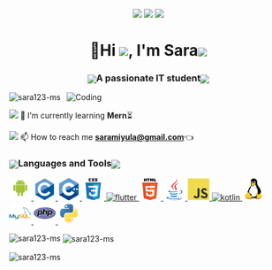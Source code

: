 <p align="center">
  <img width="200" src="https://media1.giphy.com/media/57Y7JIqvH9okJCJYjp/200.webp?cid=ecf05e47se3czrd65dy1pn7tga1wvtbivthzduwxsazkhrcq&ep=v1_stickers_search&rid=200.webp&ct=s">
  <img width="300" src="https://www.bing.com/th/id/OGC.6e6dfbb2a1ea03b17f10836e772d943c?pid=1.7&rurl=https%3a%2f%2fwww.gifcen.com%2fwp-content%2fuploads%2f2022%2f07%2fdiscord-banner-gif-7.gif&ehk=4%2ftQTPg2xI1OLF4JoclMF0sSEL%2feROK3%2bvu8kb0dBsA%3d">
  <img width="200" src="https://media1.giphy.com/media/57Y7JIqvH9okJCJYjp/200.webp?cid=ecf05e47se3czrd65dy1pn7tga1wvtbivthzduwxsazkhrcq&ep=v1_stickers_search&rid=200.webp&ct=s">
</p>
<h1 align="center">📍Hi <img src = "https://raw.githubusercontent.com/MartinHeinz/MartinHeinz/master/wave.gif" width = 30px>, I'm Sara<img align="center" width=40px src="https://media3.giphy.com/media/hof5uMY0nBwxyjY9S2/200w.webp?cid=ecf05e470xfu0yb18kctzvdvstnb4k81tp3s4w6dd0pyo2wo&ep=v1_stickers_search&rid=200w.webp&ct=e](https://giphy.com/stickers/hof5uMY0nBwxyjY9S2"></h1>
<h3 align="center"><img width="35" align="center"  src="https://media4.giphy.com/media/VDNDX5BhKKz0YsJkl0/200w.webp?cid=ecf05e47jzye64vjnjg4odmdwvf6uvqu667r6kv2w9wmlt9v&ep=v1_stickers_search&rid=200w.webp&ct=e" >A passionate IT student<img width="25" align="center" src="https://media1.giphy.com/media/IkSSSgxxOhsvzqFiVu/200w.webp?cid=ecf05e47cokedvd726222n86butct6wpnijrry52zgx4fw7b&ep=v1_stickers_search&rid=200w.webp&ct=s"></h3>

<img align="right" alt="Coding" width="400" src="https://media.tenor.com/exuPwTTU-FwAAAAC/key-click-typing.gif">

<p align="left"> <img src="https://komarev.com/ghpvc/?username=sara123-ms&label=Profile%20views&color=0e75b6&style=flat" alt="sara123-ms" /> </p>

<img width="40"  src="https://media0.giphy.com/media/8joJtZfQr9n7FjkmpA/200w.webp?cid=ecf05e47hp0d0gvzkeqp46v7esznp8zs1673suld5ijn2p82&ep=v1_stickers_search&rid=200w.webp&ct=s"> 🌱 I’m currently learning **Mern**⏳

<img width="40"  src="https://media0.giphy.com/media/8joJtZfQr9n7FjkmpA/200w.webp?cid=ecf05e47hp0d0gvzkeqp46v7esznp8zs1673suld5ijn2p82&ep=v1_stickers_search&rid=200w.webp&ct=s"> 📫 How to reach me **saramiyula@gmail.com**👈



<h3 align="left"><img width="35" align="center" src="https://media3.giphy.com/media/iL5o27SZVD4RCkz5P1/200w.webp?cid=ecf05e47mqf7uvek9tcgcyiyulsvr2inr1m7g3373z7kfs27&ep=v1_stickers_search&rid=200w.webp&ct=s">Languages and Tools<img width="100" align="center" src="https://media0.giphy.com/media/l44Qf8BP84OLvRc7S/200w.webp?cid=ecf05e47tj41izl4itwwd455w9cdb3vor4enec701luxb31x&ep=v1_stickers_search&rid=200w.webp&ct=s"></h3>
<p align="left"> <a href="https://developer.android.com" target="_blank" rel="noreferrer"> <img src="https://raw.githubusercontent.com/devicons/devicon/master/icons/android/android-original-wordmark.svg" alt="android" width="40" height="40"/> </a> <a href="https://www.cprogramming.com/" target="_blank" rel="noreferrer"> <img src="https://raw.githubusercontent.com/devicons/devicon/master/icons/c/c-original.svg" alt="c" width="40" height="40"/> </a> <a href="https://www.w3schools.com/cpp/" target="_blank" rel="noreferrer"> <img src="https://raw.githubusercontent.com/devicons/devicon/master/icons/cplusplus/cplusplus-original.svg" alt="cplusplus" width="40" height="40"/> </a> <a href="https://www.w3schools.com/css/" target="_blank" rel="noreferrer"> <img src="https://raw.githubusercontent.com/devicons/devicon/master/icons/css3/css3-original-wordmark.svg" alt="css3" width="40" height="40"/> </a> <a href="https://flutter.dev" target="_blank" rel="noreferrer"> <img src="https://www.vectorlogo.zone/logos/flutterio/flutterio-icon.svg" alt="flutter" width="40" height="40"/> </a> <a href="https://www.w3.org/html/" target="_blank" rel="noreferrer"> <img src="https://raw.githubusercontent.com/devicons/devicon/master/icons/html5/html5-original-wordmark.svg" alt="html5" width="40" height="40"/> </a> <a href="https://www.java.com" target="_blank" rel="noreferrer"> <img src="https://raw.githubusercontent.com/devicons/devicon/master/icons/java/java-original.svg" alt="java" width="40" height="40"/> </a> <a href="https://developer.mozilla.org/en-US/docs/Web/JavaScript" target="_blank" rel="noreferrer"> <img src="https://raw.githubusercontent.com/devicons/devicon/master/icons/javascript/javascript-original.svg" alt="javascript" width="40" height="40"/> </a> <a href="https://kotlinlang.org" target="_blank" rel="noreferrer"> <img src="https://www.vectorlogo.zone/logos/kotlinlang/kotlinlang-icon.svg" alt="kotlin" width="40" height="40"/> </a> <a href="https://www.linux.org/" target="_blank" rel="noreferrer"> <img src="https://raw.githubusercontent.com/devicons/devicon/master/icons/linux/linux-original.svg" alt="linux" width="40" height="40"/> </a> <a href="https://www.mysql.com/" target="_blank" rel="noreferrer"> <img src="https://raw.githubusercontent.com/devicons/devicon/master/icons/mysql/mysql-original-wordmark.svg" alt="mysql" width="40" height="40"/> </a> <a href="https://www.php.net" target="_blank" rel="noreferrer"> <img src="https://raw.githubusercontent.com/devicons/devicon/master/icons/php/php-original.svg" alt="php" width="40" height="40"/> </a> <a href="https://www.python.org" target="_blank" rel="noreferrer"> <img src="https://raw.githubusercontent.com/devicons/devicon/master/icons/python/python-original.svg" alt="python" width="40" height="40"/> </a> </p>

<p><img align="left" src="https://github-readme-stats.vercel.app/api/top-langs?username=sara123-ms&show_icons=true&locale=en&layout=compact" alt="sara123-ms" /></p>

<p>&nbsp;<img align="center" src="https://github-readme-stats.vercel.app/api?username=sara123-ms&show_icons=true&locale=en" alt="sara123-ms" /></p>

<p><img align="center" src="https://github-readme-streak-stats.herokuapp.com/?user=sara123-ms&" alt="sara123-ms" /></p>
